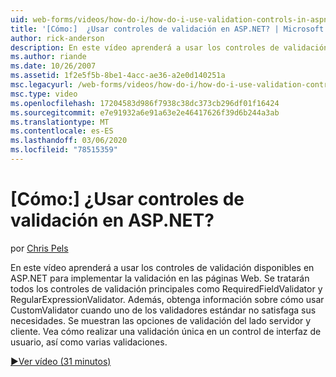 ```yaml
---
uid: web-forms/videos/how-do-i/how-do-i-use-validation-controls-in-aspnet
title: '[Cómo:]  ¿Usar controles de validación en ASP.NET? | Microsoft Docs'
author: rick-anderson
description: En este vídeo aprenderá a usar los controles de validación disponibles en ASP.NET para implementar la validación en las páginas Web. Todos los controles de validación principales como...
ms.author: riande
ms.date: 10/26/2007
ms.assetid: 1f2e5f5b-8be1-4acc-ae36-a2e0d140251a
msc.legacyurl: /web-forms/videos/how-do-i/how-do-i-use-validation-controls-in-aspnet
msc.type: video
ms.openlocfilehash: 17204583d986f7938c38dc373cb296df01f16424
ms.sourcegitcommit: e7e91932a6e91a63e2e46417626f39d6b244a3ab
ms.translationtype: MT
ms.contentlocale: es-ES
ms.lasthandoff: 03/06/2020
ms.locfileid: "78515359"
---
```

# <a name="how-do-i--use-validation-controls-in-aspnet"></a>[Cómo:]  ¿Usar controles de validación en ASP.NET?

por [Chris Pels](https://twitter.com/chrispels)

En este vídeo aprenderá a usar los controles de validación disponibles en ASP.NET para implementar la validación en las páginas Web. Se tratarán todos los controles de validación principales como RequiredFieldValidator y RegularExpressionValidator. Además, obtenga información sobre cómo usar CustomValidator cuando uno de los validadores estándar no satisfaga sus necesidades. Se muestran las opciones de validación del lado servidor y cliente. Vea cómo realizar una validación única en un control de interfaz de usuario, así como varias validaciones.

[&#9654;Ver vídeo (31 minutos)](https://channel9.msdn.com/Blogs/ASP-NET-Site-Videos/how-do-i-use-validation-controls-in-aspnet)
